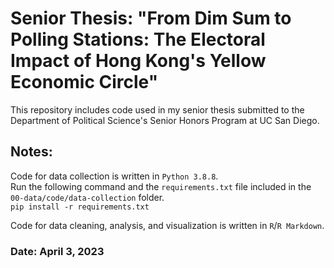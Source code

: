 # Senior Thesis: "From Dim Sum to Polling Stations: The Electoral Impact of Hong Kong's Yellow Economic Circle"
This repository includes code used in my senior thesis submitted to the Department of Political Science's Senior Honors Program at UC San Diego.


## Notes:
Code for data collection is written in `Python 3.8.8`.   
Run the following command and the `requirements.txt` file included in the `00-data/code/data-collection` folder.
<code>
pip install -r requirements.txt
</code>

Code for data cleaning, analysis, and visualization is written in `R`/`R Markdown`.

### Date: April 3, 2023
